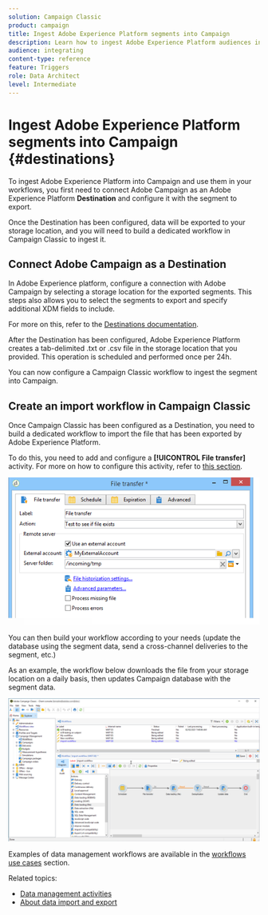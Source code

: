 ```yaml
---
solution: Campaign Classic
product: campaign
title: Ingest Adobe Experience Platform segments into Campaign
description: Learn how to ingest Adobe Experience Platform audiences into Campaign Classic.
audience: integrating
content-type: reference
feature: Triggers
role: Data Architect
level: Intermediate
---
```


# Ingest Adobe Experience Platform segments into Campaign {#destinations}

To ingest Adobe Experience Platform into Campaign and use them in your workflows, you first need to connect Adobe Campaign as an Adobe Experience Platform **Destination** and configure it with the segment to export.

Once the Destination has been configured, data will be exported to your storage location, and you will need to build a dedicated workflow in Campaign Classic to ingest it.

## Connect Adobe Campaign as a Destination

In Adobe Experience platform, configure a connection with Adobe Campaign by selecting a storage location for the exported segments. This steps also allows you to select the segments to export and specify additional XDM fields to include.

For more on this, refer to the [Destinations documentation](https://experienceleague.adobe.com/docs/experience-platform/destinations/catalog/email-marketing/adobe-campaign.html).

After the Destination has been configured, Adobe Experience Platform creates a tab-delimited .txt or .csv file in the storage location that you provided. This operation is scheduled and performed once per 24h.

You can now configure a Campaign Classic workflow to ingest the segment into Campaign.

## Create an import workflow in Campaign Classic

Once Campaign Classic has been configured as a Destination, you need to build a dedicated workflow to import the file that has been exported by Adobe Experience Platform.

To do this, you need to add and configure a **[!UICONTROL File transfer]** activity. For more on how to configure this activity, refer to [this section](../../workflow/using/file-transfer.md).

   ![](assets/rtcdp-file-transfer.png)

You can then build your workflow according to your needs (update the database using the segment data, send a cross-channel deliveries to the segment, etc.)

As an example, the workflow below downloads the file from your storage location on a daily basis, then updates Campaign database with the segment data.

   ![](assets/rtcdp-workflow.png)

Examples of data management workflows are available in the [workflows use cases](../../automating/using/about-workflow-use-cases.md#management) section.

Related topics:

* [Data management activities](../../automating/using/about-data-management-activities.md)
* [About data import and export](../../automating/using/about-data-import-and-export.md)
